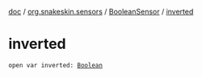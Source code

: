 [doc](../../index.md) / [org.snakeskin.sensors](../index.md) / [BooleanSensor](index.md) / [inverted](./inverted.md)

# inverted

`open var inverted: `[`Boolean`](https://kotlinlang.org/api/latest/jvm/stdlib/kotlin/-boolean/index.html)
